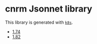 # cnrm Jsonnet library

This library is generated with [`k8s`](https://github.com/jsonnet-libs/k8s).

- [1.74](1.74/README.md)
- [1.82](1.82/README.md)
